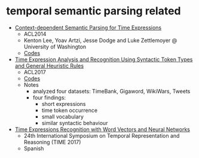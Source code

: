 # temporal semantic parsing related
* [Context-dependent Semantic Parsing for Time Expressions](https://homes.cs.washington.edu/~kentonl/pub/ladz-acl.2014.pdf)
  - ACL2014
  - Kenton Lee, Yoav Artzi, Jesse Dodge and Luke Zettlemoyer @ University of Washington
  - [Codes](https://bitbucket.org/kentonl/uwtime-standalone)
* [Time Expression Analysis and Recognition Using Syntactic Token Types and General Heuristic Rules](http://www.aclweb.org/anthology/P17-1039)
  - ACL2017
  - [Codes](https://github.com/zhongxiaoshi/syntime)
  - Notes
    - analyzed four datasets: TimeBank, Gigaword, WikiWars, Tweets
    - four findings:
      - short expressions
      - time token occurrence
      - small vocabulary
      - similar syntactic behaviour
* [Time Expressions Recognition with Word Vectors and Neural Networks](http://drops.dagstuhl.de/opus/volltexte/2017/7925/pdf/LIPIcs-TIME-2017-12.pdf)
  - 24th International Symposium on Temporal Representation and Reasoning (TIME 2017)
  - Spanish
